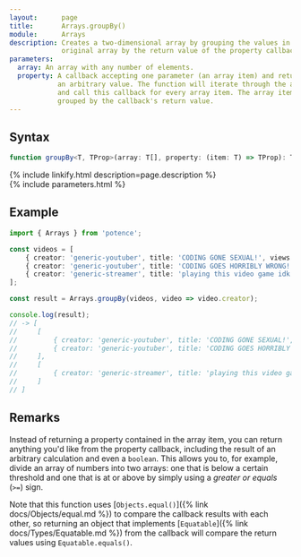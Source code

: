 ```yaml
---
layout:      page
title:       Arrays.groupBy()
module:      Arrays
description: Creates a two-dimensional array by grouping the values in the
             original array by the return value of the property callback.
parameters:
  array: An array with any number of elements.
  property: A callback accepting one parameter (an array item) and returns
            an arbitrary value. The function will iterate through the array
            and call this callback for every array item. The array items are
            grouped by the callback's return value.
---
```

## Syntax

```ts
function groupBy<T, TProp>(array: T[], property: (item: T) => TProp): T[][];
```

<div class="description">{% include linkify.html description=page.description %}</div>
{% include parameters.html %}

## Example

```ts
import { Arrays } from 'potence';

const videos = [
    { creator: 'generic-youtuber', title: 'CODING GONE SEXUAL!', views: 32412 },
    { creator: 'generic-youtuber', title: 'CODING GOES HORRIBLY WRONG!', views: 12111 },
    { creator: 'generic-streamer', title: 'playing this video game idk lol', views: 321 }
];

const result = Arrays.groupBy(videos, video => video.creator);

console.log(result);
// -> [
//     [
//         { creator: 'generic-youtuber', title: 'CODING GONE SEXUAL!', views: 32412 },
//         { creator: 'generic-youtuber', title: 'CODING GOES HORRIBLY WRONG!', views: 12111 }
//     ],
//     [
//         { creator: 'generic-streamer', title: 'playing this video game idk lol', views: 321 }
//     ]
// ]
```

## Remarks

Instead of returning a property contained in the array item, you can return
anything you'd like from the property callback, including the result of an
arbitrary calculation and even a `boolean`. This allows you to, for example,
divide an array of numbers into two arrays: one that is below a certain
threshold and one that is at or above by simply using a *greater or equals*
(`>=`) sign.

Note that this function uses [`Objects.equal()`]({% link docs/Objects/equal.md
%}) to compare the callback results with each other, so returning an object that
implements [`Equatable`]({% link docs/Types/Equatable.md %}) from the callback
will compare the return values using `Equatable.equals()`.
